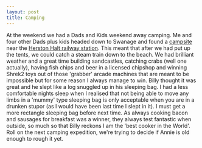 ```yaml
--- 
layout: post
title: Camping
---
```

At the weekend we had a Dads and Kids weekend away camping. Me and four other Dads plus kids headed down to Swanage and found a [campsite](http://www.ukcampsite.co.uk/sites/details.asp?revid=1237 "campsite") near the [Herston Halt railway station](http://www.swanagerailway.co.uk/ "Herston Halt railway station"). This meant that after we had put up the tents, we could catch a steam train down to the beach. We had brilliant weather and a great time building sandcastles, catching crabs (well one actually), having fish chips and beer in a licensed chipshop and winning Shrek2 toys out of those 'grabber' arcade machines that are meant to be impossible but for some reason I always manage to win. Billy thought it was great and he slept like a log snuggled up in his sleeping bag. I had a less comfortable nights sleep when I realised that not being able to move any limbs in a 'mummy' type sleeping bag is only acceptable when you are in a drunken stupor (as I would have been last time I slept in it). I must get a more rectangle sleeping bag before next time. As always cooking bacon and sausages for breakfast was a winner, they always test fantastic when outside, so much so that Billy reckons I am the 'best cooker in the World'.  Roll on the next camping expedition, we're trying to decide if Annie is old enough to rough it yet.
